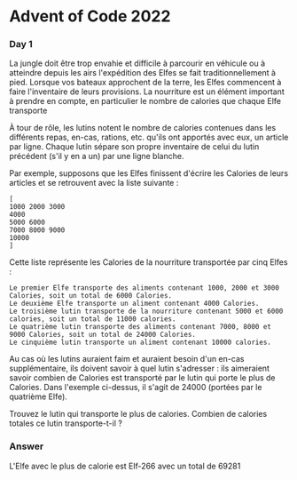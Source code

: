 # Advent of Code 2022
### Day 1
La jungle doit être trop envahie et difficile à parcourir en véhicule ou à atteindre depuis les airs
l'expédition des Elfes se fait traditionnellement à pied.
Lorsque vos bateaux approchent de la terre, les Elfes commencent à faire l'inventaire de leurs provisions.
La nourriture est un élément important à prendre en compte, en particulier le nombre de calories que chaque Elfe transporte

À tour de rôle, les lutins notent le nombre de calories contenues dans les différents repas, en-cas, rations, etc.
qu'ils ont apportés avec eux, un article par ligne.
Chaque lutin sépare son propre inventaire de celui du lutin précédent (s'il y en a un) par une ligne blanche.

Par exemple, supposons que les Elfes finissent d'écrire les Calories de leurs articles et se retrouvent avec la liste suivante :
```
[
1000 2000 3000
4000
5000 6000
7000 8000 9000
10000
]
```


Cette liste représente les Calories de la nourriture transportée par cinq Elfes :

    Le premier Elfe transporte des aliments contenant 1000, 2000 et 3000 Calories, soit un total de 6000 Calories.
    Le deuxième Elfe transporte un aliment contenant 4000 Calories.
    Le troisième lutin transporte de la nourriture contenant 5000 et 6000 calories, soit un total de 11000 calories.
    Le quatrième lutin transporte des aliments contenant 7000, 8000 et 9000 Calories, soit un total de 24000 Calories.
    Le cinquième lutin transporte un aliment contenant 10000 calories.

Au cas où les lutins auraient faim et auraient besoin d'un en-cas supplémentaire,
 ils doivent savoir à quel lutin s'adresser : ils aimeraient savoir combien de Calories est transporté par
 le lutin qui porte le plus de Calories. Dans l'exemple ci-dessus, il s'agit de 24000 (portées par le quatrième Elfe).

Trouvez le lutin qui transporte le plus de calories. Combien de calories totales ce lutin transporte-t-il ?

### Answer
L'Elfe avec le plus de calorie est Elf-266 avec un total de 69281
